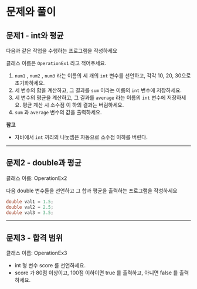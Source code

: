 # 문제와 풀이

## 문제1 - int와 평균

다음과 같은 작업을 수행하는 프로그램을 작성하세요

클래스 이름은 `OperationEx1` 라고 적어주세요.
1.   `num1` , `num2` , `num3` 라는 이름의 세 개의 `int` 변수를 선언하고, 각각 10, 20, 30으로 초기화하세요.
2.   세 변수의 합을 계산하고, 그 결과를 `sum` 이라는 이름의 `int` 변수에 저장하세요.
3.   세 변수의 평균을 계산하고, 그 결과를 `average` 라는 이름의 `int` 변수에 저장하세요. 평균 계산 시 소수점 이 하의 결과는 버림하세요.
4.   `sum` 과 `average` 변수의 값을 출력하세요.

**참고**
- 자바에서 `int` 끼리의 나눗셈은 자동으로 소수점 이하를 버린다.

---

## 문제2 - double과 평균

클래스 이름: OperationEx2

다음 double 변수들을 선언하고 그 합과 평균을 출력하는 프로그램을 작성하세요

```java
double val1 = 1.5;
double val2 = 2.5; 
double val3 = 3.5;
```

---

## 문제3 - 합격 범위

클래스 이름: OperationEx3

- int 형 변수 score 를 선언하세요.
- score 가 80점 이상이고, 100점 이하이면 true 를 출력하고, 아니면 false 를 출력하세요.
